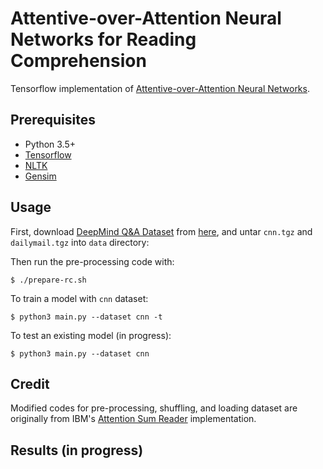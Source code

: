 Attentive-over-Attention Neural Networks for Reading Comprehension
==================================================================

Tensorflow implementation of [Attentive-over-Attention Neural Networks](https://arxiv.org/abs/1607.04423).


Prerequisites
-------------

- Python 3.5+
- [Tensorflow](https://www.tensorflow.org/)
- [NLTK](http://www.nltk.org/)
- [Gensim](https://radimrehurek.com/gensim/index.html)


Usage
-----

First, download [DeepMind Q&A Dataset](https://github.com/deepmind/rc-data) from [here](http://cs.nyu.edu/~kcho/DMQA/), and untar `cnn.tgz` and `dailymail.tgz` into `data` directory:

Then run the pre-processing code with:

    $ ./prepare-rc.sh

To train a model with `cnn` dataset:

    $ python3 main.py --dataset cnn -t

To test an existing model (in progress):

    $ python3 main.py --dataset cnn


Credit
------

Modified codes for pre-processing, shuffling, and loading dataset are originally from IBM's [Attention Sum Reader](https://github.com/rkadlec/asreader/blob/master/asreader.git) implementation.


Results (in progress)
-------
